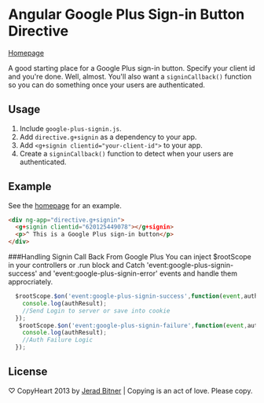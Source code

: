 # Angular Google Plus Sign-in Button Directive


[Homepage](https://github.com/sirkitree/angular-directive.g-signin)


A good starting place for a Google Plus sign-in button. Specify your client id and you're done. Well, almost. You'll also want a `signinCallback()` function so you can do something once your users are authenticated.

## Usage
1. Include `google-plus-signin.js`.
2. Add `directive.g+signin` as a dependency to your app.
3. Add `<g+signin clientid="your-client-id">` to your app.
4. Create a `signinCallback()` function to detect when your users are authenticated.

<!-- uncomment once available
## Bower
Installable via `bower`:

```bash
bower install angular-directive.g+signin
```
-->

## Example
 
See the [homepage](https://github.com/sirkitree/angular-directive.g-signin) for an example. 

```html
<div ng-app="directive.g+signin">
  <g+signin clientid="620125449078"></g+signin>
  <p>^ This is a Google Plus sign-in button</p>
</div>
```

###Handling Signin Call Back From Google Plus
You can inject $rootScope in your controllers or .run block and
Catch 'event:google-plus-signin-success' and
'event:google-plus-signin-error' events and handle them approcriately.

```javascript
  $rootScope.$on('event:google-plus-signin-success',function(event,authResult){
    console.log(authResult);
    //Send Login to server or save into cookie 
  });
   $rootScope.$on('event:google-plus-signin-failure',function(event,authResult){
    console.log(authResult);
    //Auth Failure Logic
  });
```


## License
♡ CopyHeart 2013 by [Jerad Bitner](http://jeradbitner.com) | Copying is an act of love. Please copy.

